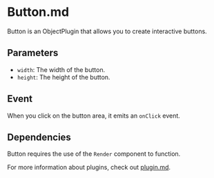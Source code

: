 # Button.md

Button is an ObjectPlugin that allows you to create interactive buttons.

## Parameters

- `width`: The width of the button.
- `height`: The height of the button.

## Event

When you click on the button area, it emits an `onClick` event.

## Dependencies

Button requires the use of the `Render` component to function.

For more information about plugins, check out [plugin.md](https://github.com/rtipe/Uniti/blob/d83db8477333b3260975e19cee6697aea1c5bf38/Plugins/Plugin.md).
